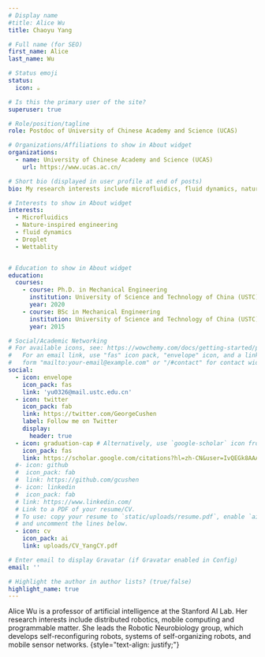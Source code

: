 ```yaml
---
# Display name
#title: Alice Wu
title: Chaoyu Yang

# Full name (for SEO)
first_name: Alice
last_name: Wu

# Status emoji
status:
  icon: ☕️

# Is this the primary user of the site?
superuser: true

# Role/position/tagline
role: Postdoc of University of Chinese Academy and Science (UCAS)

# Organizations/Affiliations to show in About widget
organizations:
  - name: University of Chinese Academy and Science (UCAS)
    url: https://www.ucas.ac.cn/

# Short bio (displayed in user profile at end of posts)
bio: My research interests include microfluidics, fluid dynamics, nature-inspired engineering, droplet, wettablity.

# Interests to show in About widget
interests:
  - Microfluidics
  - Nature-inspired engineering
  - fluid dynamics
  - Droplet
  - Wettablity


# Education to show in About widget
education:
  courses:
    - course: Ph.D. in Mechanical Engineering
      institution: University of Science and Technology of China (USTC)
      year: 2020
    - course: BSc in Mechanical Engineering
      institution: University of Science and Technology of China (USTC)
      year: 2015

# Social/Academic Networking
# For available icons, see: https://wowchemy.com/docs/getting-started/page-builder/#icons
#   For an email link, use "fas" icon pack, "envelope" icon, and a link in the
#   form "mailto:your-email@example.com" or "/#contact" for contact widget.
social:
  - icon: envelope
    icon_pack: fas
    link: 'yu0326@mail.ustc.edu.cn'
  - icon: twitter
    icon_pack: fab
    link: https://twitter.com/GeorgeCushen
    label: Follow me on Twitter
    display:
      header: true
  - icon: graduation-cap # Alternatively, use `google-scholar` icon from `ai` icon pack
    icon_pack: fas
    link: https://scholar.google.com/citations?hl=zh-CN&user=IvQEGk8AAAAJ
  #- icon: github
  #  icon_pack: fab
  #  link: https://github.com/gcushen
  #- icon: linkedin
  #  icon_pack: fab
  # link: https://www.linkedin.com/
  # Link to a PDF of your resume/CV.
  # To use: copy your resume to `static/uploads/resume.pdf`, enable `ai` icons in `params.yaml`,
  # and uncomment the lines below.
  - icon: cv
    icon_pack: ai
    link: uploads/CV_YangCY.pdf

# Enter email to display Gravatar (if Gravatar enabled in Config)
email: ''

# Highlight the author in author lists? (true/false)
highlight_name: true
---
```


Alice Wu is a professor of artificial intelligence at the Stanford AI Lab. Her research interests include distributed robotics, mobile computing and programmable matter. She leads the Robotic Neurobiology group, which develops self-reconfiguring robots, systems of self-organizing robots, and mobile sensor networks.
{style="text-align: justify;"}